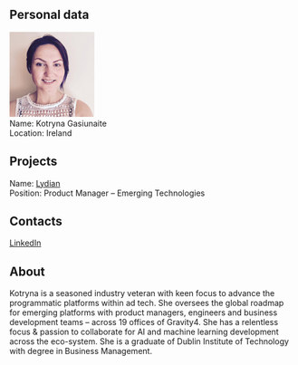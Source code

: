 ## Personal data
![Kotryna Gasiunaite photo](../people/photo/kotryna_gasiunaite.jpg)  
Name: Kotryna Gasiunaite    
Location: Ireland
## Projects 
Name: [Lydian](../projects/lydian.md)  
Position: Product Manager – Emerging Technologies 
## Contacts
[LinkedIn](https://www.linkedin.com/in/kotrynag/)  

## About
Kotryna is a seasoned industry veteran with keen focus to advance the programmatic platforms within ad tech. She oversees the global roadmap for emerging platforms with product managers, engineers and business development teams – across 19 offices of Gravity4. She has a relentless focus & passion to collaborate for AI and machine learning development across the eco-system. She is a graduate of Dublin Institute of Technology with degree in Business Management.  